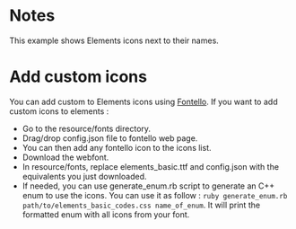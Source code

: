# Notes 

This example shows Elements icons next to their names. 

# Add custom icons

You can add custom to Elements icons using [Fontello](https://fontello.com/). 
If you want to add custom icons to elements : 

- Go to the resource/fonts directory. 
- Drag/drop config.json file to fontello web page. 
- You can then add any fontello icon to the icons list. 
- Download the webfont.
- In resource/fonts, replace elements_basic.ttf and config.json with the equivalents you just downloaded. 
- If needed, you can use generate_enum.rb script to generate an C++ enum to use the icons. You can use it as follow : `ruby generate_enum.rb path/to/elements_basic_codes.css name_of_enum`. It will print the formatted enum with all icons from your font.

